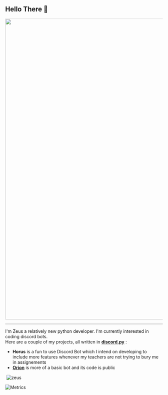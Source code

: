 ## Hello There 👋

<p align="center">
   <img src="https://cdn.discordapp.com/attachments/825980018794299463/894977404903239710/banner.gif" width="960px"/>
</p>

---

I'm Zeus a relatively new python developer. I'm currently interested in coding discord bots.   
Here are a couple of my projects, all written in **[discord.py](https://github.com/Rapptz/discord.py)** :
 - **Horus** is a fun to use Discord Bot which I intend on developing to include more features whenever my teachers are not trying to bury me in assignements
 - **[Orion](https://github.com/Zeus432/Orion)** is more of a basic bot and its code is public
 
 
 <p>&nbsp;<img align="center" src="https://github-readme-stats.vercel.app/api/?username=zeus432&show_icons=true&locale=en&theme=radical" alt="zeus" /></p>

![Metrics](https://metrics.lecoq.io/Zeus432?template=classic&isocalendar=1&lines=1&isocalendar.duration=half-year&config.timezone=Asia%2FCalcutta)
